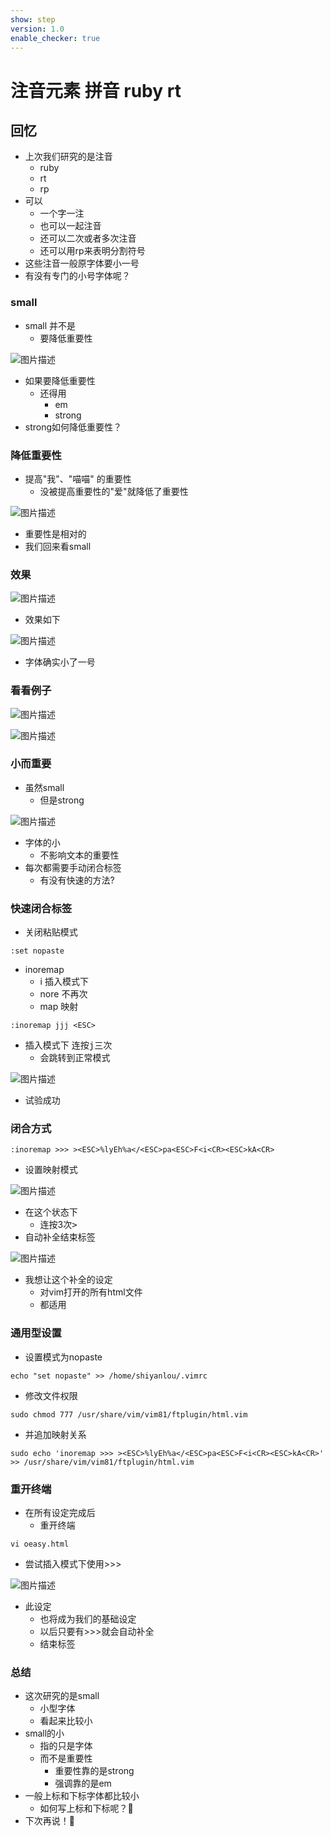 ```yaml
---
show: step
version: 1.0
enable_checker: true
---
```


#  注音元素 拼音 ruby rt 

## 回忆

- 上次我们研究的是注音
	- ruby
	- rt
	- rp
- 可以
	- 一个字一注
	- 也可以一起注音
	- 还可以二次或者多次注音
	- 还可以用rp来表明分割符号
- 这些注音一般原字体要小一号
- 有没有专门的小号字体呢？

### small

- small 并不是
	- 要降低重要性

![图片描述](https://doc.shiyanlou.com/courses/uid1190679-20221124-1669299968920)

- 如果要降低重要性
	- 还得用
		- em
		- strong
- strong如何降低重要性？

### 降低重要性

- 提高"我"、"喵喵" 的重要性
	- 没被提高重要性的"爱"就降低了重要性

![图片描述](https://doc.shiyanlou.com/courses/uid1190679-20221207-1670405759762)

- 重要性是相对的
- 我们回来看small

### 效果

![图片描述](https://doc.shiyanlou.com/courses/uid1190679-20221124-1669300096256)

- 效果如下

![图片描述](https://doc.shiyanlou.com/courses/uid1190679-20221124-1669300105567)

- 字体确实小了一号

### 看看例子

![图片描述](https://doc.shiyanlou.com/courses/uid1190679-20221124-1669300184051)

![图片描述](https://doc.shiyanlou.com/courses/uid1190679-20221124-1669300194518)

### 小而重要

- 虽然small 
	- 但是strong

![图片描述](https://doc.shiyanlou.com/courses/uid1190679-20221124-1669300210064)

- 字体的小
	- 不影响文本的重要性
- 每次都需要手动闭合标签
	- 有没有快速的方法?

### 快速闭合标签

- 关闭粘贴模式

```
:set nopaste
```

- inoremap
	- i 插入模式下
	- nore 不再次
	- map 映射

```
:inoremap jjj <ESC>
```

- 插入模式下 连按<kbd>j</kbd>三次
	- 会跳转到正常模式

![图片描述](https://doc.shiyanlou.com/courses/uid1190679-20240627-1719480044654)

- 试验成功

### 闭合方式

```
:inoremap >>> ><ESC>%lyEh%a</<ESC>pa<ESC>F<i<CR><ESC>kA<CR>
```

- 设置映射模式

![图片描述](https://doc.shiyanlou.com/courses/uid1190679-20240627-1719480221678)

- 在这个状态下
	- 连按3次<kbd>></kbd>
- 自动补全结束标签

![图片描述](https://doc.shiyanlou.com/courses/uid1190679-20240627-1719480280709)

- 我想让这个补全的设定
	- 对vim打开的所有html文件
	- 都适用

### 通用型设置

- 设置模式为nopaste

```
echo "set nopaste" >> /home/shiyanlou/.vimrc
```

- 修改文件权限

```
sudo chmod 777 /usr/share/vim/vim81/ftplugin/html.vim
```

- 并追加映射关系

```
sudo echo 'inoremap >>> ><ESC>%lyEh%a</<ESC>pa<ESC>F<i<CR><ESC>kA<CR>' >> /usr/share/vim/vim81/ftplugin/html.vim
```

### 重开终端

- 在所有设定完成后
	- 重开终端

```
vi oeasy.html
```

- 尝试插入模式下使用>>>

![图片描述](https://doc.shiyanlou.com/courses/uid1190679-20240627-1719482608392)

- 此设定
	- 也将成为我们的基础设定
	- 以后只要有>>>就会自动补全
	- 结束标签

### 总结 
- 这次研究的是small
	- 小型字体
	- 看起来比较小
- small的小
	- 指的只是字体
	- 而不是重要性
		- 重要性靠的是strong
		- 强调靠的是em
- 一般上标和下标字体都比较小
	- 如何写上标和下标呢？🤔
- 下次再说！👋
